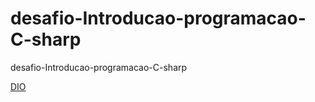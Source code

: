 # desafio-Introducao-programacao-C-sharp
desafio-Introducao-programacao-C-sharp

[DIO](https://web.digitalinnovation.one/coding/introducao-a-programacao-com-c/algorithm/dividindo-x-por-y?back=/track/net-fundamentals&bootcamp_id=7f93dc9d-025b-4b85-91fe-8cc9a3fe5941)
